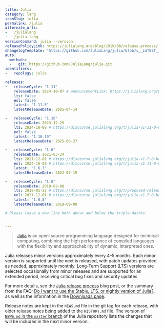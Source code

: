 ```yaml
---
title: Julia
category: lang
iconSlug: julia
permalink: /julia
alternate_urls:
-   /julialang
-   /julia-lang
versionCommand: julia --version
releasePolicyLink: https://julialang.org/blog/2019/08/release-process/
changelogTemplate: "https://github.com/JuliaLang/julia/blob/v__LATEST__/NEWS.md"
auto:
  methods:
  -   git: https://github.com/JuliaLang/julia.git
identifiers:
-   repology: julia

releases:
-   releaseCycle: "1.11"
    releaseDate: 2024-10-07 # announcementLink: https://julialang.org/blog/2024/10/julia-1.11-highlights/
    lts: false
    eol: false
    latest: "1.11.5"
    latestReleaseDate: 2025-04-14

-   releaseCycle: "1.10"
    releaseDate: 2023-12-25
    lts: 2024-10-08 # https://discourse.julialang.org/t/julia-v1-11-0-has-been-released-and-v1-10-is-now-lts/121064
    eol: false
    latest: "1.10.10"
    latestReleaseDate: 2025-06-27

-   releaseCycle: "1.6"
    releaseDate: 2021-03-24
    lts: 2021-12-01 # https://discourse.julialang.org/t/julia-v1-7-0-has-been-released-and-v1-6-is-now-lts/72336
    eol: 2024-10-08 # https://discourse.julialang.org/t/julia-v1-11-0-has-been-released-and-v1-10-is-now-lts/121064
    latest: "1.6.7"
    latestReleaseDate: 2022-07-19

-   releaseCycle: "1.0"
    releaseDate: 2018-08-08
    lts: 2019-01-22 # https://discourse.julialang.org/t/proposed-release-process-and-schedule/15623 + https://discourse.julialang.org/t/julia-v1-1-0-has-been-released/19911
    eol: 2021-12-01 # https://discourse.julialang.org/t/julia-v1-7-0-has-been-released-and-v1-6-is-now-lts/72336
    latest: "1.0.5"
    latestReleaseDate: 2019-09-09

# Please leave a new line both above and below the triple-dashes.


---
```


> [Julia](https://julialang.org) is an open-source programming language designed for technical computing,
> combining the high performance of compiled languages with the flexibility and approachability of dynamic, interpreted ones.

Julia releases minor versions approximately every 4–5 months.
Each minor version is supported until the next is released, with patch updates provided as needed, approximately monthly.
Long-Term Support (LTS) versions are selected occasionally from minor releases and are supported for an extended period, receiving critical bug fixes and security updates.

For more details, see the [Julia release process](https://julialang.org/blog/2019/08/release-process/) blog post,
or the summary from the FAQ: [Do I want to use the Stable, LTS, or nightly version of Julia?](https://docs.julialang.org/en/v1/manual/faq/#Do-I-want-to-use-the-Stable,-LTS,-or-nightly-version-of-Julia?),
as well as the information in the [Downloads page](https://julialang.org/downloads/).

Release notes are kept in the `NEWS.md` file in the git tag for each release, with older release notes being added to the `HISTORY.md` file.
The version of [`NEWS.md` in the `master` branch](https://github.com/JuliaLang/julia/blob/master/NEWS.md) of the Julia repository
lists the changes that will be included in the next minor version.

